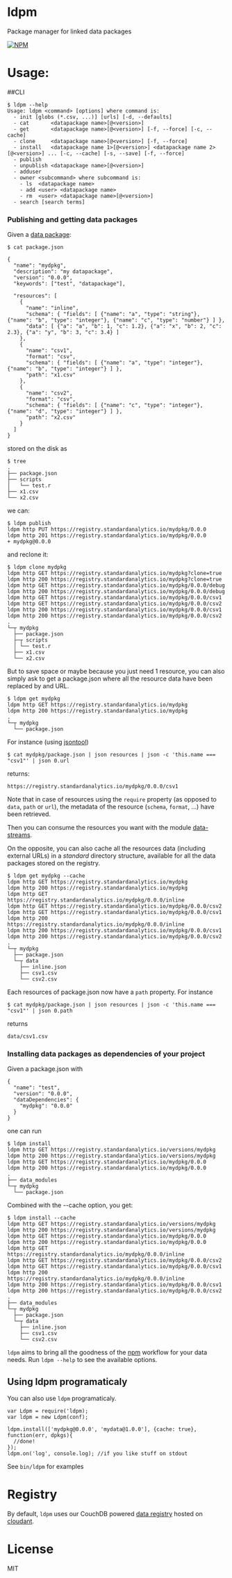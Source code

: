 ldpm
====

Package manager for linked data packages

[![NPM](https://nodei.co/npm/ldpm.png)](https://nodei.co/npm/ldpm/)


Usage:
======

##CLI

    $ ldpm --help
    Usage: ldpm <command> [options] where command is:
      - init [globs (*.csv, ...)] [urls] [-d, --defaults]
      - cat       <datapackage name>[@<version>]
      - get       <datapackage name>[@<version>] [-f, --force] [-c, --cache]
      - clone     <datapackage name>[@<version>] [-f, --force]
      - install   <datapackage name 1>[@<version>] <datapackage name 2>[@<version>] ... [-c, --cache] [-s, --save] [-f, --force]
      - publish
      - unpublish <datapackage name>[@<version>]
      - adduser
      - owner <subcommand> where subcommand is:
        - ls  <datapackage name>
        - add <user> <datapackage name>
        - rm  <user> <datapackage name>[@<version>]
      - search [search terms]


### Publishing and getting data packages

Given a [data package](http://dataprotocols.org/data-packages/):

    $ cat package.json
    
    {
      "name": "mydpkg",
      "description": "my datapackage",
      "version": "0.0.0",
      "keywords": ["test", "datapackage"],
    
      "resources": [
        {
          "name": "inline",
          "schema": { "fields": [ {"name": "a", "type": "string"}, {"name": "b", "type": "integer"}, {"name": "c", "type": "number"} ] },
          "data": [ {"a": "a", "b": 1, "c": 1.2}, {"a": "x", "b": 2, "c": 2.3}, {"a": "y", "b": 3, "c": 3.4} ]
        },
        {
          "name": "csv1",
          "format": "csv",
          "schema": { "fields": [ {"name": "a", "type": "integer"}, {"name": "b", "type": "integer"} ] },
          "path": "x1.csv"
        },
        {
          "name": "csv2",
          "format": "csv",
          "schema": { "fields": [ {"name": "c", "type": "integer"}, {"name": "d", "type": "integer"} ] },
          "path": "x2.csv"
        }
      ]
    }

stored on the disk as

    $ tree
    .
    ├── package.json
    ├── scripts
    │   └── test.r
    ├── x1.csv
    └── x2.csv

we can:

    $ ldpm publish
    ldpm http PUT https://registry.standardanalytics.io/mydpkg/0.0.0
    ldpm http 201 https://registry.standardanalytics.io/mydpkg/0.0.0
    + mydpkg@0.0.0

and reclone it:

    $ ldpm clone mydpkg
    ldpm http GET https://registry.standardanalytics.io/mydpkg?clone=true
    ldpm http 200 https://registry.standardanalytics.io/mydpkg?clone=true
    ldpm http GET https://registry.standardanalytics.io/mydpkg/0.0.0/debug
    ldpm http 200 https://registry.standardanalytics.io/mydpkg/0.0.0/debug
    ldpm http GET https://registry.standardanalytics.io/mydpkg/0.0.0/csv1
    ldpm http GET https://registry.standardanalytics.io/mydpkg/0.0.0/csv2
    ldpm http 200 https://registry.standardanalytics.io/mydpkg/0.0.0/csv1
    ldpm http 200 https://registry.standardanalytics.io/mydpkg/0.0.0/csv2
    .
    └─┬ mydpkg
      ├── package.json
      ├─┬ scripts
      │ └── test.r
      ├── x1.csv
      └── x2.csv

But to save space or maybe because you just need 1 resource, you can
also simply ask to get a package.json where all the resource data have
been replaced by and URL.

    $ ldpm get mydpkg
    ldpm http GET https://registry.standardanalytics.io/mydpkg
    ldpm http 200 https://registry.standardanalytics.io/mydpkg
    .
    └─┬ mydpkg
      └── package.json

For instance (using [jsontool](https://npmjs.org/package/jsontool))

    $ cat mydpkg/package.json | json resources | json -c 'this.name === "csv1"' | json 0.url

returns:

    https://registry.standardanalytics.io/mydpkg/0.0.0/csv1

Note that in case of resources using the ```require``` property (as
opposed to ```data```, ```path``` or ```url```), the metadata of the
resource (```schema```, ```format```, ...) have been retrieved.

Then you can consume the resources you want with the module
[data-streams](https://github.com/standard-analytics/data-streams).


On the opposite, you can also cache all the resources data (including
external URLs) in a _standard_ directory structure, available for all
the data packages stored on the registry.

    $ ldpm get mydpkg --cache
    ldpm http GET https://registry.standardanalytics.io/mydpkg
    ldpm http 200 https://registry.standardanalytics.io/mydpkg
    ldpm http GET https://registry.standardanalytics.io/mydpkg/0.0.0/inline
    ldpm http GET https://registry.standardanalytics.io/mydpkg/0.0.0/csv2
    ldpm http GET https://registry.standardanalytics.io/mydpkg/0.0.0/csv1
    ldpm http 200 https://registry.standardanalytics.io/mydpkg/0.0.0/inline
    ldpm http 200 https://registry.standardanalytics.io/mydpkg/0.0.0/csv1
    ldpm http 200 https://registry.standardanalytics.io/mydpkg/0.0.0/csv2
    .
    └─┬ mydpkg
      ├── package.json
      └─┬ data
        ├── inline.json
        ├── csv1.csv
        └── csv2.csv

Each resources of package.json now have a ```path``` property. For instance

    $ cat mydpkg/package.json | json resources | json -c 'this.name === "csv1"' | json 0.path

returns

    data/csv1.csv


### Installing data packages as dependencies of your project

Given a package.json with

    {
      "name": "test",
      "version": "0.0.0",
      "dataDependencies": {
        "mydpkg": "0.0.0"
      }
    }

one can run

    $ ldpm install
    ldpm http GET https://registry.standardanalytics.io/versions/mydpkg
    ldpm http 200 https://registry.standardanalytics.io/versions/mydpkg
    ldpm http GET https://registry.standardanalytics.io/mydpkg/0.0.0
    ldpm http 200 https://registry.standardanalytics.io/mydpkg/0.0.0
    .
    ├── data_modules
    └─┬ mydpkg
      └── package.json

Combined with the --cache option, you get:

    $ ldpm install --cache
    ldpm http GET https://registry.standardanalytics.io/versions/mydpkg
    ldpm http 200 https://registry.standardanalytics.io/versions/mydpkg
    ldpm http GET https://registry.standardanalytics.io/mydpkg/0.0.0
    ldpm http 200 https://registry.standardanalytics.io/mydpkg/0.0.0
    ldpm http GET https://registry.standardanalytics.io/mydpkg/0.0.0/inline
    ldpm http GET https://registry.standardanalytics.io/mydpkg/0.0.0/csv2
    ldpm http GET https://registry.standardanalytics.io/mydpkg/0.0.0/csv1
    ldpm http 200 https://registry.standardanalytics.io/mydpkg/0.0.0/inline
    ldpm http 200 https://registry.standardanalytics.io/mydpkg/0.0.0/csv1
    ldpm http 200 https://registry.standardanalytics.io/mydpkg/0.0.0/csv2
    .
    ├── data_modules
    └─┬ mydpkg
      ├── package.json
      └─┬ data
        ├── inline.json
        ├── csv1.csv
        └── csv2.csv


```ldpm``` aims to bring all the goodness of the
[npm](https://npmjs.org/) workflow for your data needs. Run ```ldpm
--help``` to see the available options.


## Using ldpm programaticaly

You can also use ```ldpm``` programaticaly.

    var Ldpm = require('ldpm);
    var ldpm = new Ldpm(conf);
    
    ldpm.install(['mydpkg@0.0.0', 'mydata@1.0.0'], {cache: true}, function(err, dpkgs){
      //done!
    });
    ldpm.on('log', console.log); //if you like stuff on stdout


See ```bin/ldpm``` for examples


Registry
========

By default, ```ldpm``` uses our CouchDB powered
[data registry](https://github.com/standard-analytics/linked-data-registry)
hosted on [cloudant](https://sballesteros.cloudant.com).


License
=======

MIT
